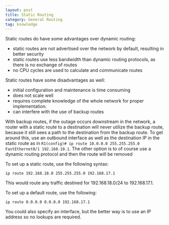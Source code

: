```yaml
---
layout: post
title: Static Routing
category: General Routing
tag: knowledge
---
```

Static routes do have some advantages over dynamic routing:
- static routes are not advertised over the network by default, resulting in better security
- static routes use less bandwidth than dynamic routing protocols, as there is no exchange of routes
- no CPU cycles are used to calculate and communicate routes

Static routes have some disadvantages as well:
- initial configuration and maintenance is time consuming
- does not scale well
- requires complete knowledge of the whole network for proper implementation.
- can interfere with the use of backup routes

With backup routes, if the outage occurs downstream in the network, a router with a static route to a destination will never utilize the backup route, because it still sees a path to the destination from the backup route. To get around this, use an outbound interface as well as the destination IP in the static route as in `R1(config)# ip route 10.0.0.0 255.255.255.0 FastEthernet0/1 192.168.10.1`. The other option is to of course use a dynamic routing protocol and then the route will be removed 

To set up a static route, use the following syntax:
```
ip route 192.168.18.0 255.255.255.0 192.168.17.1
```
This would route any traffic destined for 192.168.18.0/24 to 192.168.17.1.

To set up a default route, use the following:
```
ip route 0.0.0.0 0.0.0.0 192.168.17.1
```
You could also specify an interface, but the better way is to use an IP address so no lookups are required.
